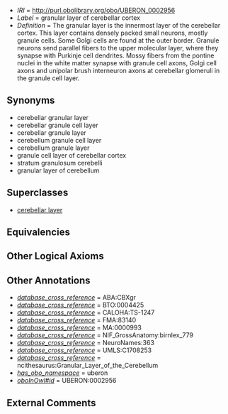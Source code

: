  * *IRI* = http://purl.obolibrary.org/obo/UBERON_0002956
 * *Label* = granular layer of cerebellar cortex
 * *Definition* = The granular layer is the innermost layer of the cerebellar cortex. This layer contains densely packed small neurons, mostly granule cells. Some Golgi cells are found at the outer border. Granule neurons send parallel fibers to the upper molecular layer, where they synapse with Purkinje cell dendrites. Mossy fibers from the pontine nuclei in the white matter synapse with granule cell axons, Golgi cell axons and unipolar brush interneuron axons at cerebellar glomeruli in the granule cell layer.

## Synonyms

 * cerebellar granular layer
 * cerebellar granule cell layer
 * cerebellar granule layer
 * cerebellum granule cell layer
 * cerebellum granule layer
 * granule cell layer of cerebellar cortex
 * stratum granulosum cerebelli
 * granular layer of cerebellum

## Superclasses

 * [cerebellar layer](../../UBERON/30/UBERON_0004130.md)

## Equivalencies


## Other Logical Axioms


## Other Annotations

 * *[database_cross_reference](../../ef/oboInOwl#hasDbXref.md)* = ABA:CBXgr
 * *[database_cross_reference](../../ef/oboInOwl#hasDbXref.md)* = BTO:0004425
 * *[database_cross_reference](../../ef/oboInOwl#hasDbXref.md)* = CALOHA:TS-1247
 * *[database_cross_reference](../../ef/oboInOwl#hasDbXref.md)* = FMA:83140
 * *[database_cross_reference](../../ef/oboInOwl#hasDbXref.md)* = MA:0000993
 * *[database_cross_reference](../../ef/oboInOwl#hasDbXref.md)* = NIF_GrossAnatomy:birnlex_779
 * *[database_cross_reference](../../ef/oboInOwl#hasDbXref.md)* = NeuroNames:363
 * *[database_cross_reference](../../ef/oboInOwl#hasDbXref.md)* = UMLS:C1708253
 * *[database_cross_reference](../../ef/oboInOwl#hasDbXref.md)* = ncithesaurus:Granular_Layer_of_the_Cerebellum
 * *[has_obo_namespace](../../ce/oboInOwl#hasOBONamespace.md)* = uberon
 * *[oboInOwl#id](../../id/oboInOwl#id.md)* = UBERON:0002956

## External Comments

